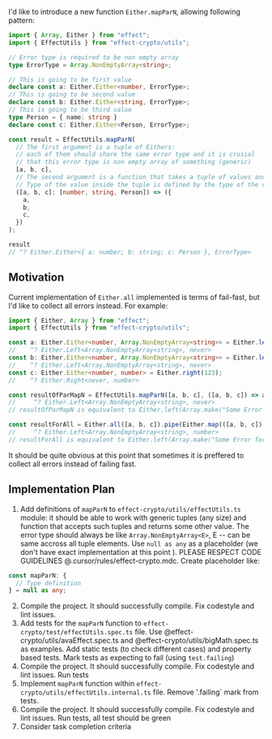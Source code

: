 I'd like to introduce a new function `Either.mapParN`, allowing following pattern:

```typescript
import { Array, Either } from "effect";
import { EffectUtils } from "effect-crypto/utils";

// Error type is required to be non empty array
type ErrorType = Array.NonEmptyArray<string>;

// This is going to be first value
declare const a: Either.Either<number, ErrorType>;
// This is going to be second value
declare const b: Either.Either<string, ErrorType>;
// This is going to be third value
type Person = { name: string }
declare const c: Either.Either<Person, ErrorType>;

const result = EffectUtils.mapParN(
  // The first argument is a tuple of Eithers:
  // each of them should share the same error type and it is crusial
  // that this error type is non empty array of something (generic)
  [a, b, c],
  // The second argument is a function that takes a tuple of values and returns any other value.
  // Type of the value inside the tuple is defined by the type of the values inside the first argument
  ([a, b, c]: [number, string, Person]) => ({
    a,
    b,
    c,
  })
);

result
// ^? Either.Either<{ a: number; b: string; c: Person }, ErrorType>
```

## Motivation

Current implementation of `Either.all` implemented is terms of fail-fast, but I'd like to collect all errors instead. For example:

```typescript
import { Either, Array } from "effect";
import { EffectUtils } from "effect-crypto/utils";

const a: Either.Either<number, Array.NonEmptyArray<string>> = Either.left(Array.make("Some Error for A"));
//    ^? Either.Left<Array.NonEmptyArray<string>, never>
const b: Either.Either<number, Array.NonEmptyArray<string>> = Either.left(Array.make("Some Error for B"));
//    ^? Either.Left<Array.NonEmptyArray<string>, never>
const c: Either.Either<number, number> = Either.right(123);
//    ^? Either.Right<never, number>

const resultOfParMapN = EffectUtils.mapParN([a, b, c], ([a, b, c]) => a + b + c);
//     ^? Either.Left<Array.NonEmptyArray<string>, never>
// resultOfParMapN is equivalent to Either.left(Array.make("Some Error for A", "Some Error for B"))

const resultForAll = Either.all([a, b, c]).pipe(Either.map(([a, b, c]) => a + b + c));
//     ^? Either.Left<Array.NonEmptyArray<string>, number>
// resultForAll is equivalent to Either.left(Array.make("Some Error for A"))
```

It should be quite obvious at this point that sometimes it is preffered to collect all errors instead of failing fast.

## Implementation Plan

1. Add definitions of `mapParN` to `effect-crypto/utils/effectUtils.ts` module: it should be able to work with generic tuples (any size) and function that accepts such tuples and returns some other value. The error type should always be like `Array.NonEmptyArray<E>`, E -- can be same accross all tuple elements. Use `null as any` as a placeholder (we don't have exact implementation at this point ). PLEASE RESPECT CODE GUIDELINES @.cursor/rules/effect-crypto.mdc. Create placeholder like:
```typescript
const mapParN: {
  // Type definition
} = null as any;
```
2. Compile the project. It should successfully compile. Fix codestyle and lint issues.
3. Add tests for the `mapParN` function to `effect-crypto/test/effectUtils.spec.ts` file. Use @effect-crypto/utils/avaEffect.spec.ts and @effect-crypto/utils/bigMath.spec.ts as examples. Add static tests (to check different cases) and property based tests. Mark tests as expecting to fail (using `test.failing`)
4. Compile the project. It should successfully compile. Fix codestyle and lint issues. Run tests
5. Implement `mapParN` function within `effect-crypto/utils/effectUtils.internal.ts` file. Remove '.failing` mark from tests.
6. Compile the project. It should successfully compile. Fix codestyle and lint issues. Run tests, all test should be green
6. Consider task completion criteria